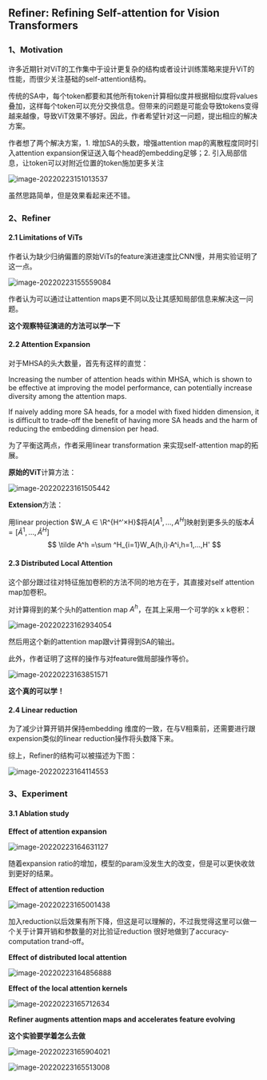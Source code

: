 ## Refiner: Refining Self-attention for Vision Transformers

### 1、Motivation

许多近期针对ViT的工作集中于设计更复杂的结构或者设计训练策略来提升ViT的性能，而很少关注基础的self-attention结构。

传统的SA中，每个token都要和其他所有token计算相似度并根据相似度将values叠加，这样每个token可以充分交换信息。但带来的问题是可能会导致tokens变得越来越像，导致ViT效果不够好。因此，作者希望针对这一问题，提出相应的解决方案。

作者想了两个解决方案，1. 增加SA的头数，增强attention map的离散程度同时引入attention expansion保证送入每个head的embedding足够；2. 引入局部信息，让token可以对附近位置的token施加更多关注

![image-20220223151013537](./img/image-20220223151013537.png)

虽然思路简单，但是效果看起来还不错。

### 2、Refiner

#### 2.1 Limitations of ViTs

作者认为缺少归纳偏置的原始ViTs的feature演进速度比CNN慢，并用实验证明了这一点。

<img src="./img/image-20220223155559084.png" alt="image-20220223155559084"  />

作者认为可以通过让attention maps更不同以及让其感知局部信息来解决这一问题。

**这个观察特征演进的方法可以学一下**

#### 2.2 Attention Expansion

对于MHSA的头大数量，首先有这样的直觉：

Increasing the number of attention heads within MHSA, which is shown to be effective at improving the model performance, can potentially increase diversity among the attention maps. 

If naively adding more SA heads, for a model with fixed hidden dimension, it is difficult to trade-off the benefit of having more SA heads and the harm of reducing the embedding dimension per head.

为了平衡这两点，作者采用linear transformation 来实现self-attention map的拓展。

**原始的ViT**计算方法：

![image-20220223161505442](./img/image-20220223161505442.png)

**Extension**方法：

用linear projection $W_A ∈ \R^{H^′×H}$将$A[A^1,...,A^H]$映射到更多头的版本$\tilde{A}=[\tilde{A}^1,...,\tilde{A}^H]$
$$
\tilde A^h =\sum ^H_{i=1}W_A(h,i)·A^i,h=1,...,H'
$$

#### 2.3 Distributed Local Attention

这个部分跟过往对特征施加卷积的方法不同的地方在于，其直接对self attention map加卷积。

对计算得到的某个头h的attention map $A^h$，在其上采用一个可学的k x k卷积：

![image-20220223162934054](./img/image-20220223162934054.png)

然后用这个新的attention map跟v计算得到SA的输出。

此外，作者证明了这样的操作与对feature做局部操作等价。

![image-20220223163851571](./img/image-20220223163851571.png)

**这个真的可以学！**

#### 2.4 Linear reduction

为了减少计算开销并保持embedding 维度的一致，在与V相乘前，还需要进行跟expension类似的linear reduction操作将头数降下来。

综上，Refiner的结构可以被描述为下图：

![image-20220223164114553](./img/image-20220223164114553.png)

### 3、Experiment

#### 3.1 Ablation study

**Effect of attention expansion**

![image-20220223164631127](./img/image-20220223164631127.png)

随着expansion ratio的增加，模型的param没发生大的改变，但是可以更快收敛到更好的结果。

**Effect of attention reduction**

![image-20220223165001438](./img/image-20220223165001438.png)

加入reduction以后效果有所下降，但这是可以理解的，不过我觉得这里可以做一个关于计算开销和参数量的对比验证reduction 很好地做到了accuracy-computation trand-off。

**Effect of distributed local attention**

![image-20220223164856888](./img/image-20220223164856888.png)

**Effect of the local attention kernels**

![image-20220223165712634](./img/image-20220223165712634.png)

**Refiner augments attention maps and accelerates feature evolving**

**这个实验要学着怎么去做**

![image-20220223165904021](./img/image-20220223165904021.png)

![image-20220223165513008](./img/image-20220223165513008.png)
